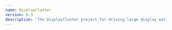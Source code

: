 ```yaml
---
name: DisplayCluster
version: 0.3
description: "The DisplayCluster project for driving large display walls"
---
```


